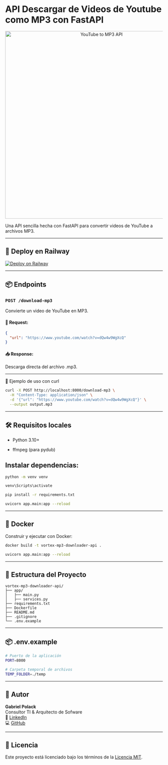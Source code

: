 # API Descargar de Videos de Youtube como MP3 con FastAPI

<p align="center">
  <img src="https://i.imgur.com/Ev5HUKb.png" alt="YouTube to MP3 API" width="600"/>
</p>

Una API sencilla hecha con FastAPI para convertir videos de YouTube a archivos MP3.

---

## 🚀 Deploy en Railway

[![Deploy on Railway](https://railway.app/button.svg)](https://railway.app/new/template?template=https://github.com/ArcGabicho/vortex-mp3-downloader-api)

---

## 📦 Endpoints

### `POST /download-mp3`

Convierte un video de YouTube en MP3.

#### 🧾 Request:
```json
{
  "url": "https://www.youtube.com/watch?v=dQw4w9WgXcQ"
}
```

#### 📥 Response:

Descarga directa del archivo .mp3.

---

🧪 Ejemplo de uso con curl

```bash
curl -X POST http://localhost:8000/download-mp3 \
  -H "Content-Type: application/json" \
  -d '{"url": "https://www.youtube.com/watch?v=dQw4w9WgXcQ"}' \
  --output output.mp3
```

---

## 🛠 Requisitos locales

- Python 3.10+

- ffmpeg (para pydub)

## Instalar dependencias:

```bash
python -m venv venv
```

```bash
venv\Scripts\activate
```

```bash
pip install -r requirements.txt
```

```bash
uvicorn app.main:app --reload
```

---

## 🐳 Docker

Construir y ejecutar con Docker:

```bash
docker build -t vortex-mp3-downloader-api .
```

```bash
uvicorn app.main:app --reload
```

---

## 📁 Estructura del Proyecto

```
vortex-mp3-downloader-api/
├── app/
│   ├── main.py
│   ├── services.py
├── requirements.txt
├── Dockerfile
├── README.md
├── .gitignore
└── .env.example
```

---

## 📦 .env.example

```bash
# Puerto de la aplicación
PORT=8000
```

```bash
# Carpeta temporal de archivos
TEMP_FOLDER=./temp
```

---

## 🧠 Autor

**Gabriel Polack**  
Consultor TI & Arquitecto de Sofware   
📎 [LinkedIn](https://linkedin.com/in/gabriel-polack-castillo/)  
💻 [GitHub](https://github.com/ArcGabicho)

---

## 📄 Licencia

Este proyecto está licenciado bajo los términos de la [Licencia MIT](LICENSE).
